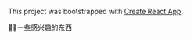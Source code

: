 This project was bootstrapped with [Create React App](https://github.com/facebookincubator/create-react-app).

一些感兴趣的东西